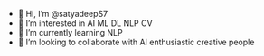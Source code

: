 - 👋 Hi, I’m @satyadeepS7
- 👀 I’m interested in AI ML DL NLP CV
- 🌱 I’m currently learning NLP
- 💞️ I’m looking to collaborate with AI enthusiastic creative people 

<!---
satyadeepS7/satyadeepS7 is a ✨ special ✨ repository because its `README.md` (this file) appears on your GitHub profile.
You can click the Preview link to take a look at your changes.
--->
